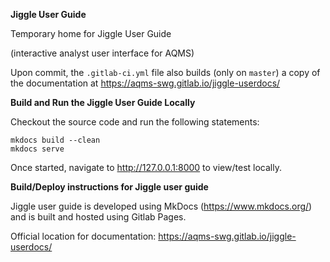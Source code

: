 **Jiggle User Guide**

Temporary home for Jiggle User Guide

(interactive analyst user interface for AQMS)

Upon commit, the ``.gitlab-ci.yml`` file also builds (only on `master`) a copy of the documentation at https://aqms-swg.gitlab.io/jiggle-userdocs/

**Build and Run the Jiggle User Guide Locally**

Checkout the source code and run the following statements:
```
mkdocs build --clean
mkdocs serve
```
Once started, navigate to http://127.0.0.1:8000 to view/test locally.

**Build/Deploy instructions for Jiggle user guide**

Jiggle user guide is developed using MkDocs (https://www.mkdocs.org/) and is built and hosted using Gitlab Pages.

Official location for documentation: https://aqms-swg.gitlab.io/jiggle-userdocs/
